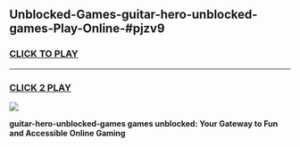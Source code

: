 
## Unblocked-Games-guitar-hero-unblocked-games-Play-Online-#pjzv9
<h3>
<a href="https://premium.freeplayer.one?title=guitar-hero-unblocked-games&ref=27F">CLICK TO PLAY</a></h3>
<hr>

<h3>
<a href="https://premium.freeplayer.one?title=guitar-hero-unblocked-games&ref=27F">CLICK 2 PLAY</a>
  
</h3>

<a href="https://premium.freeplayer.one?title=guitar-hero-unblocked-games&ref=27F"><img src="https://clearcache.store/games.png"></a>


**guitar-hero-unblocked-games games unblocked: Your Gateway to Fun and Accessible Online Gaming**
